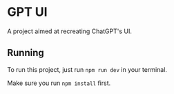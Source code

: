 # GPT UI

A project aimed at recreating ChatGPT's UI.

## Running

To run this project, just run `npm run dev` in your terminal.

Make sure you run `npm install` first.
